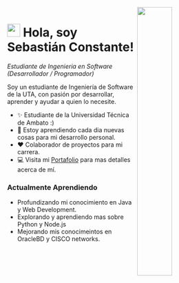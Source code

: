 <div>
  <img align="right" width="40%" src="https://owlbertsio-resized.s3.amazonaws.com/Popper.psd.full.png">
</div>

<!--Header Name-->
# <img src="https://emojis.slackmojis.com/emojis/images/1531849430/4246/blob-sunglasses.gif?1531849430" width="30"/> Hola, soy Sebastián Constante! 
*Estudiante de Ingenieria en Software (Desarrollador / Programador)*
<br /> 

<!--Start Intro-->               
<p align="left">Soy un estudiante de Ingeniería de Software de la UTA, con pasión por desarrollar, aprender y ayudar a quien lo necesite.</p>

- ✨ Estudiante de la Universidad Técnica de Ambato :)
- 🌱 Estoy aprendiendo cada dia nuevas cosas para mi desarrollo personal.
- ❤ Colaborador de proyectos para mi carrera.
- 💻 Visita mi [Portafolio](https://seby10.github.io) para mas detalles acerca de mí.
<!--End Intro-->


<h3 align="left">Actualmente Aprendiendo</h3>
<ul align="left">
  <li>Profundizando mi conocimiento en Java y Web Development.</li>
  <li>Explorando y aprendiendo mas sobre Python y Node.js </li>
  <li>Mejorando mis conocimeintos en OracleBD y CISCO networks. </li>
</ul>
  
